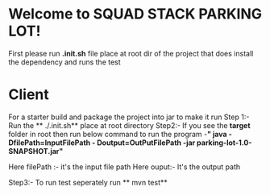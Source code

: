 # Welcome to SQUAD STACK PARKING LOT!

First please run  **.init.sh** file place at root  dir of the project that does install the dependency and runs the test

#

# Client
For a starter build and package the project into jar to make it run
Step 1:- Run the ** ./.init.sh** place at root directory
Step2:-  If you see the **target** folder in root then run below command to run the program
             -**" java -DfilePath=InputFilePath -   Doutput=OutPutFilePath -jar parking-lot-1.0-SNAPSHOT.jar"**

Here filePath :-  it's the input file path
Here ouput:- It's the output path

Step3:- To run test seperately  run ** mvn test**


